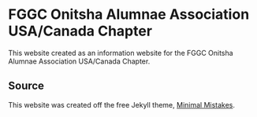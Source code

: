 # FGGC Onitsha Alumnae Association USA/Canada Chapter

This website created as an information website for the FGGC Onitsha Alumnae Association USA/Canada Chapter.

## Source

This website was created off the free Jekyll theme, [Minimal Mistakes](http://mmistakes.github.io/minimal-mistakes).    
